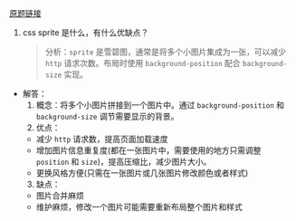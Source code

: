 [原题链接](http://blog.poetries.top/FE-Interview-Questions/base/#_37-http-response%E6%8A%A5%E6%96%87%E7%BB%93%E6%9E%84%E6%98%AF%E6%80%8E%E6%A0%B7%E7%9A%84)

1. css sprite 是什么，有什么优缺点？
   > 分析：`sprite` 是雪碧图，通常是将多个小图片集成为一张，可以减少 `http` 请求次数。布局时使用 `background-position` 配合 `background-size` 实现。

- 解答：
  1. 概念：将多个小图片拼接到一个图片中。通过 `background-position` 和 `background-size` 调节需要显示的背景。
  2. 优点：
  - 减少 `http` 请求数，提高页面加载速度
  - 增加图片信息重复度(都在一张图片中，需要使用的地方只需调整 `position` 和 `size`)，提高压缩比，减少图片大小。
  - 更换风格方便(只需在一张图片或几张图片修改颜色或者样式)
  3. 缺点：
  - 图片合并麻烦
  - 维护麻烦，修改一个图片可能需要重新布局整个图片和样式
